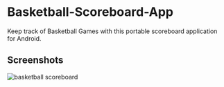 # Basketball-Scoreboard-App
Keep track of Basketball Games with this portable scoreboard application for Android.

## Screenshots
![basketball scoreboard](https://user-images.githubusercontent.com/29515038/39671110-e35cc9f4-50c6-11e8-861e-a8c2919da019.png)


